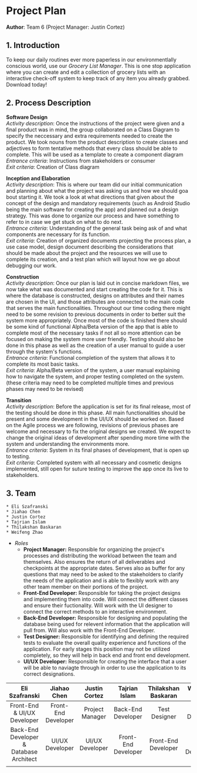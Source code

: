 
# Project Plan

**Author**: Team 6 (Project Manager: Justin Cortez)

## 1. Introduction

To keep our daily routines ever more paperless in our environmentlally conscious world, use our *Grocery List Manager*. This is one stop application where you can create and edit a collection of grocery lists with an interactive check-off system to keep track of any item you already grabbed. Download today!

## 2. Process Description

**Software Design**\
*Activity description*: Once the instructions of the project were given and a final product was in mind, the group collaborated on a Class Diagram to specify the neccessary and extra requirements needed to create the product. We took nouns from the product description to create classes and adjectives to form tentative methods that every class should be able to complete. This will be used as a template to create a component diagram\
*Entrance criteria*: Instructions from stakeholders or consumer\
*Exit criteria*: Creation of Class diagram

**Inception and Elaboration**\
*Activity description*: This is where our team did our initial communication and planning about what the project was asking us and how we should goa bout starting it. We took a look at what directions that given about the concept of the design and mandatory requirements (such as Android Studio being the main software for creating the app) and planned out a design strategy. This was done to organize our process and have something to refer to in case we get stuck on what to do next. \
*Entrance criteria*: Understanding of the general task being ask of and what components are necessary for its function.\
*Exit criteria*: Creation of organized documents projecting the process plan, a use case model, design document describing the considerations that should be made about the project and the resources we will use to complete its creation, and a test plan which will layout how we go about debugging our work. 

**Construction**\
*Activity description*: Once our plan is laid out in concise markdown files, we now take what was documented and start creating the code for it. This is where the database is constructed, designs on attributes and their names are chosen in the UI, and those attributes are connected to the main code that serves the main functionalities. Throughout our time coding there might need to be some revision to previous documents in order to better suit the system more appropriately. Once most of the code is finished there should be some kind of functional Alpha/Beta version of the app that is able to complete most of the necessary tasks if not all so more attention can be focused on making the system more user friendly. Testing should also be done in this phase as well as the creation of a user manual to guide a user through the system's functions.\
*Entrance criteria*: Functional completion of the system that allows it to complete its most basic tasks.\
*Exit criteria*: Alpha/Beta version of the system, a user manual explaining how to navigate the system, and proper testing completed on the system. (these criteria may need to be completed multiple times and previous phases may need to be revised)

**Transition**\
*Activity description*: Before the application is set for its final release, most of the testing should be done in this phase. All main functionalities should be present and some development in the UI/UX should be worked on. Based on the Agile process we are following, revisions of previous phases are welcome and necessary to fix the original designs we created. We expect to change the original ideas of development after spending more time with the system and understanding the environments more.\
*Entrance criteria*: System in its final phases of development, that is open up to testing.\
*Exit criteria*: Completed system with all necessary and cosmetic designs implemented, still open for suture testing to improve the app once its live to stakeholders. 

## 3. Team

	* Eli Szafranski
	* Jiahao Chen
	* Justin Cortez
	* Tajrian Islam
	* Thilakshan Baskaran
	* Weifeng Zhao

- *Roles*
	* **Project Manager:** Responsible for organizing the project's processes and distributing the workload between the team and themselves. Also ensures the return of all deliverables and checkpoints at the appropriate dates. Serves also as buffer for any questions that may need to be asked to the stakeholders to clarify the needs of the application and is able to flexibly work with any other team member on their portions of the project.
	* **Front-End Developer:** Responsible for taking the project designs and implementing them into code. Will connect the different classes and ensure their fuctionality. Will work with the UI designer to connect the correct methods to an interactive environment.
	* **Back-End Developer:** Responsible for designing and populating the database being used for relevent information that the application will pull from. Will also work with the Front-End Developer.
	* **Test Designer:** Responsible for identifying and defining the required tests to evaluate the overall quality experience and functions of the application. For early stages this position may not be utilized completely, so they will help in back end and front end development.
	*  **UI/UX Developer:** Responsible for creating the interface that a user will be able to naviagte through in order to use the application to its correct designations.

|  Eli Szafranski   |    Jiahao Chen    |  Justin Cortez     |   Tajrian Islam     | Thilakshan Baskaran |    Weifeng Zhao   |
|  :-------------:  |  :-------------:  |  :-------------:   |   :-------------:   |   :-------------:   |  :-------------:  |
|Front-End & UI/UX Developer|Front-End Developer|  Project Manager   | Back-End Developer  |    Test Designer    |  Test Designer    |
|  Back-End Developer & Database Architect  |   UI/UX Developer |  UI/UX Developer   | Front-End Developer |  Front-End Developer  |  Front-End Developer    |
|                   |                   |                    |                     |                     |                   |
